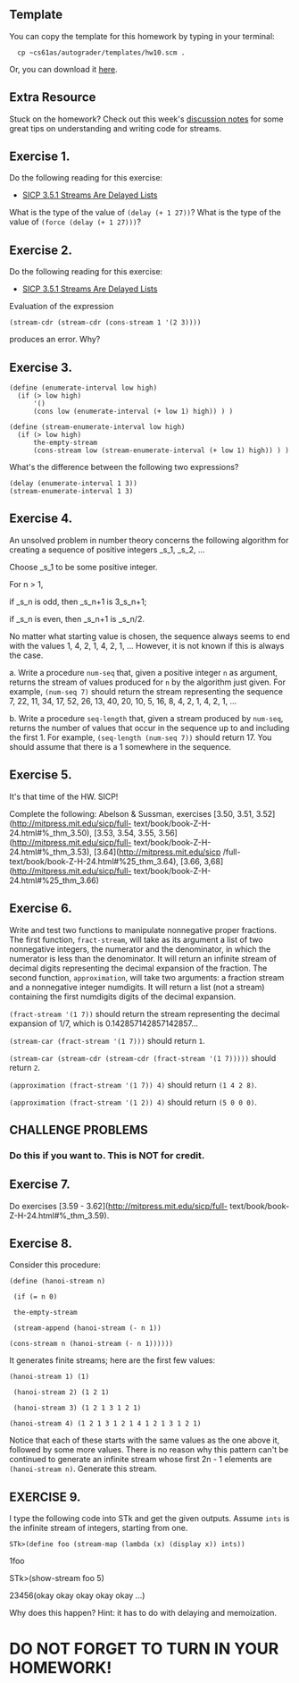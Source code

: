 ## Template

You can copy the template for this homework by typing in your terminal:

    
      cp ~cs61as/autograder/templates/hw10.scm .
    

Or, you can download it
[here](http://inst.eecs.berkeley.edu/~cs61as/templates/hw10.scm).

## Extra Resource

Stuck on the homework? Check out this week's [discussion
notes](/static/dis11.pdf) for some great tips on understanding and writing
code for streams.

##  Exercise 1.

Do the following reading for this exercise:

  * [SICP 3.5.1 Streams Are Delayed Lists](http://mitpress.mit.edu/sicp/full-text/book/book-Z-H-24.html#%_sec_3.5.1)

What is the type of the value of `(delay (+ 1 27))`? What is the type of the
value of `(force (delay (+ 1 27)))`?

## Exercise 2.

Do the following reading for this exercise:

  * [SICP 3.5.1 Streams Are Delayed Lists](http://mitpress.mit.edu/sicp/full-text/book/book-Z-H-24.html#%_sec_3.5.1)

Evaluation of the expression

`(stream-cdr (stream-cdr (cons-stream 1 '(2 3))))`

produces an error. Why?

## Exercise 3.

    
    
    (define (enumerate-interval low high) 
      (if (> low high) 
          '() 
          (cons low (enumerate-interval (+ low 1) high)) ) )
    
    (define (stream-enumerate-interval low high) 
      (if (> low high) 
          the-empty-stream 
          (cons-stream low (stream-enumerate-interval (+ low 1) high)) ) )
    

What's the difference between the following two expressions?

    
    
    (delay (enumerate-interval 1 3))
    (stream-enumerate-interval 1 3) 

## Exercise 4.

An unsolved problem in number theory concerns the following algorithm for
creating a sequence of positive integers _s_1, _s_2, ...

Choose _s_1 to be some positive integer.

For n > 1,

if _s_n is odd, then _s_n+1 is 3_s_n+1;

if _s_n is even, then _s_n+1 is _s_n/2.

No matter what starting value is chosen, the sequence always seems to end with
the values 1, 4, 2, 1, 4, 2, 1, ... However, it is not known if this is always
the case.

a. Write a procedure `num-seq` that, given a positive integer `n` as argument,
returns the stream of values produced for `n` by the algorithm just given. For
example, `(num-seq 7)` should return the stream representing the sequence 7,
22, 11, 34, 17, 52, 26, 13, 40, 20, 10, 5, 16, 8, 4, 2, 1, 4, 2, 1, ...

b. Write a procedure `seq-length` that, given a stream produced by `num-seq`,
returns the number of values that occur in the sequence up to and including
the first 1. For example, `(seq-length (num-seq 7))` should return 17. You
should assume that there is a 1 somewhere in the sequence.

## Exercise 5.

It's that time of the HW. SICP!

Complete the following: Abelson & Sussman, exercises [3.50, 3.51,
3.52](http://mitpress.mit.edu/sicp/full-
text/book/book-Z-H-24.html#%_thm_3.50), [3.53, 3.54, 3.55,
3.56](http://mitpress.mit.edu/sicp/full-
text/book/book-Z-H-24.html#%_thm_3.53), [3.64](http://mitpress.mit.edu/sicp
/full-text/book/book-Z-H-24.html#%25_thm_3.64), [3.66,
3,68](http://mitpress.mit.edu/sicp/full-
text/book/book-Z-H-24.html#%25_thm_3.66)

## Exercise 6.

  
Write and test two functions to manipulate nonnegative proper fractions. The
first function, `fract-stream`, will take as its argument a list of two
nonnegative integers, the numerator and the denominator, in which the
numerator is less than the denominator. It will return an infinite stream of
decimal digits representing the decimal expansion of the fraction. The second
function, `approximation`, will take two arguments: a fraction stream and a
nonnegative integer numdigits. It will return a list (not a stream) containing
the first numdigits digits of the decimal expansion.

`(fract-stream '(1 7))` should return the stream representing the decimal
expansion of 1/7, which is 0.142857142857142857...

`(stream-car (fract-stream '(1 7)))` should return `1`.

`(stream-car (stream-cdr (stream-cdr (fract-stream '(1 7)))))` should return
`2`.

`(approximation (fract-stream '(1 7)) 4)` should return `(1 4 2 8)`.

`(approximation (fract-stream '(1 2)) 4)` should return `(5 0 0 0)`.

## CHALLENGE PROBLEMS

### Do this if you want to. This is NOT for credit.

## Exercise 7.

  
Do exercises [3.59 - 3.62](http://mitpress.mit.edu/sicp/full-
text/book/book-Z-H-24.html#%_thm_3.59).

## Exercise 8.

  
Consider this procedure:

`(define (hanoi-stream n)`

` (if (= n 0)`

` the-empty-stream`

` (stream-append (hanoi-stream (- n 1))`

` (cons-stream n (hanoi-stream (- n 1)))))) `

It generates finite streams; here are the first few values:

`(hanoi-stream 1) (1)`

` (hanoi-stream 2) (1 2 1)`

` (hanoi-stream 3) (1 2 1 3 1 2 1)`

` (hanoi-stream 4) (1 2 1 3 1 2 1 4 1 2 1 3 1 2 1) `

Notice that each of these starts with the same values as the one above it,
followed by some more values. There is no reason why this pattern can't be
continued to generate an infinite stream whose first 2n - 1 elements are
`(hanoi-stream n)`. Generate this stream.

## EXERCISE 9.

  
I type the following code into STk and get the given outputs. Assume `ints` is
the infinite stream of integers, starting from one.

`STk>(define foo (stream-map (lambda (x) (display x)) ints))`

1foo

STk>(show-stream foo 5)

23456(okay okay okay okay okay ...)

Why does this happen? Hint: it has to do with delaying and memoization.

# **DO NOT FORGET TO TURN IN YOUR HOMEWORK!**



